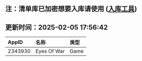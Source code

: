 ## 注：清单库已加密想要入库请使用 ([入库工具](https://github.com/BlankTMing/ManifestAutoUpdate/releases))

## 更新时间：2025-02-05 17:56:42
| AppID | 名称 | 类型  |
| :-------------------- | :----------------------------- | :----------- |
| 2343930 | Eyes Of War| Game |
